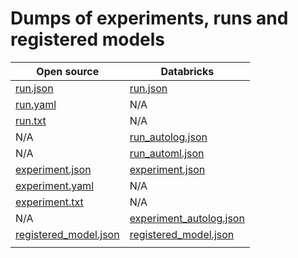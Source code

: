 # Dumps of experiments, runs and registered models

| Open source  | Databricks  |
|---|---|
| [run.json](oss_mlflow/run.json) | [run.json](databricks_mlflow/runs/sklearn_wine/run.json) |
| [run.yaml](oss_mlflow/run.yaml) | N/A |
| [run.txt](oss_mlflow/run.txt) | N/A |
| N/A | [run_autolog.json](databricks_mlflow/runs/sklearn_wine/run_autolog.json) |
| N/A | [run_automl.json](databricks_mlflow/runs/automl/run.json) |
| [experiment.json](oss_mlflow/experiment.json) | [experiment.json](databricks_mlflow/experiments/sklearn_wine_quality_autolog.json) |
| [experiment.yaml](oss_mlflow/experiment.yaml) | N/A |
| [experiment.txt](oss_mlflow/experiment.txt) | N/A |
| N/A | [experiment_autolog.json](databricks_mlflow/experiments/sklearn_wine_quality_autolog.json) |
| [registered_model.json](oss_mlflow/registered_model.json)  |  [registered_model.json](databricks_mlflow/models/registered_model.json)|
|   |   |
